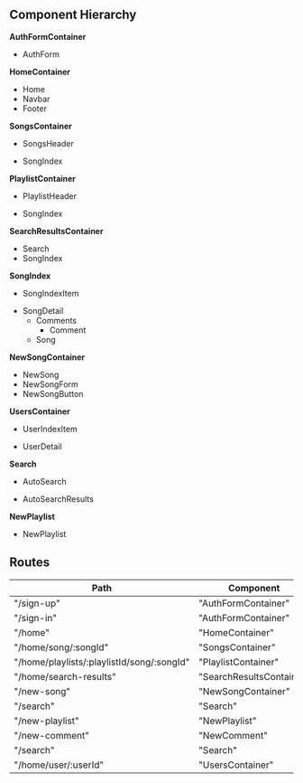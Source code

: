 ## Component Hierarchy

**AuthFormContainer**
 - AuthForm

**HomeContainer**
 - Home
 - Navbar
 - Footer

**SongsContainer**
 - SongsHeader
  * SongIndex

**PlaylistContainer**
 - PlaylistHeader
  + SongIndex

**SearchResultsContainer**
 - Search
 - SongIndex

**SongIndex**
 - SongIndexItem
  + SongDetail
    - Comments
      - Comment
    * Song

**NewSongContainer**
 - NewSong
  - NewSongForm
  - NewSongButton

**UsersContainer**
- UserIndexItem
 + UserDetail

**Search**
+ AutoSearch
* AutoSearchResults

**NewPlaylist**
 - NewPlaylist

## Routes

|Path   | Component   |
|-------|-------------|
| "/sign-up" | "AuthFormContainer" |
| "/sign-in" | "AuthFormContainer" |
| "/home" | "HomeContainer" |
| "/home/song/:songId" | "SongsContainer" |
| "/home/playlists/:playlistId/song/:songId" | "PlaylistContainer" |
| "/home/search-results" | "SearchResultsContainer" |
| "/new-song" | "NewSongContainer" |
| "/search" | "Search" |
| "/new-playlist" | "NewPlaylist" |
| "/new-comment" | "NewComment" |
| "/search" | "Search" |
| "/home/user/:userId" | "UsersContainer" |
